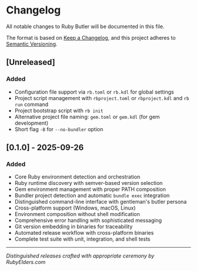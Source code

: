 # Changelog

All notable changes to Ruby Butler will be documented in this file.

The format is based on [Keep a Changelog](https://keepachangelog.com/en/1.0.0/),
and this project adheres to [Semantic Versioning](https://semver.org/spec/v2.0.0.html).

## [Unreleased]

### Added
- Configuration file support via `rb.toml` or `rb.kdl` for global settings
- Project script management with `rbproject.toml` or `rbproject.kdl` and `rb run` command
- Project bootstrap script with `rb init`
- Alternative project file naming: `gem.toml` or `gem.kdl` (for gem development)
- Short flag `-B` for `--no-bundler` option

## [0.1.0] - 2025-09-26

### Added
- Core Ruby environment detection and orchestration
- Ruby runtime discovery with semver-based version selection
- Gem environment management with proper PATH composition
- Bundler project detection and automatic `bundle exec` integration
- Distinguished command-line interface with gentleman's butler persona
- Cross-platform support (Windows, macOS, Linux)
- Environment composition without shell modification
- Comprehensive error handling with sophisticated messaging
- Git version embedding in binaries for traceability
- Automated release workflow with cross-platform binaries
- Complete test suite with unit, integration, and shell tests

---

*Distinguished releases crafted with appropriate ceremony by RubyElders.com*
